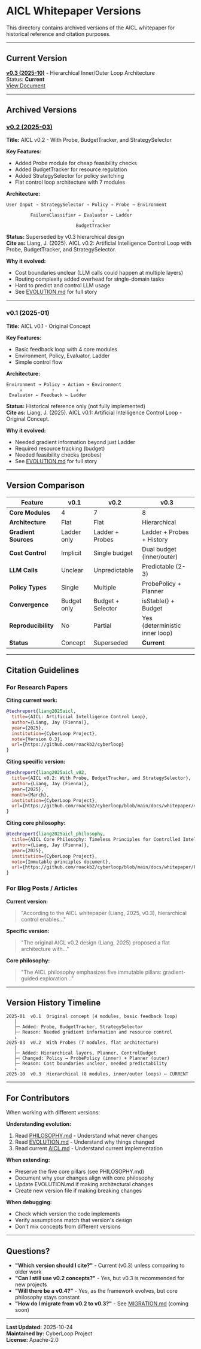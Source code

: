 # AICL Whitepaper Versions

This directory contains archived versions of the AICL whitepaper for historical reference and citation purposes.

---

## Current Version

**[v0.3 (2025-10)](../AICL.md)** - Hierarchical Inner/Outer Loop Architecture  
Status: **Current**  
[View Document](../AICL.md)

---

## Archived Versions

### [v0.2 (2025-03)](v0.2-with-probes.md)

**Title:** AICL v0.2 - With Probe, BudgetTracker, and StrategySelector

**Key Features:**
- Added Probe module for cheap feasibility checks
- Added BudgetTracker for resource regulation
- Added StrategySelector for policy switching
- Flat control loop architecture with 7 modules

**Architecture:**
```
User Input → StrategySelector → Policy → Probe → Environment
                ↓                  ↓         ↓
         FailureClassifier ← Evaluator ← Ladder
                                ↓
                          BudgetTracker
```

**Status:** Superseded by v0.3 hierarchical design  
**Cite as:** Liang, J. (2025). AICL v0.2: Artificial Intelligence Control Loop with Probe, BudgetTracker, and StrategySelector.

**Why it evolved:**
- Cost boundaries unclear (LLM calls could happen at multiple layers)
- Routing complexity added overhead for single-domain tasks
- Hard to predict and control LLM usage
- See [EVOLUTION.md](../EVOLUTION.md) for full story

---

### v0.1 (2025-01)

**Title:** AICL v0.1 - Original Concept

**Key Features:**
- Basic feedback loop with 4 core modules
- Environment, Policy, Evaluator, Ladder
- Simple control flow

**Architecture:**
```
Environment → Policy → Action → Environment
     ↓           ↑        ↓
 Evaluator ← Feedback ← Ladder
```

**Status:** Historical reference only (not fully implemented)  
**Cite as:** Liang, J. (2025). AICL v0.1: Artificial Intelligence Control Loop - Original Concept.

**Why it evolved:**
- Needed gradient information beyond just Ladder
- Required resource tracking (budget)
- Needed feasibility checks (probes)
- See [EVOLUTION.md](../EVOLUTION.md) for full story

---

## Version Comparison

| Feature | v0.1 | v0.2 | v0.3 |
|---------|------|------|------|
| **Core Modules** | 4 | 7 | 8 |
| **Architecture** | Flat | Flat | Hierarchical |
| **Gradient Sources** | Ladder only | Ladder + Probes | Ladder + Probes + History |
| **Cost Control** | Implicit | Single budget | Dual budget (inner/outer) |
| **LLM Calls** | Unclear | Unpredictable | Predictable (2-3) |
| **Policy Types** | Single | Multiple | ProbePolicy + Planner |
| **Convergence** | Budget only | Budget + Selector | isStable() + Budget |
| **Reproducibility** | No | Partial | Yes (deterministic inner loop) |
| **Status** | Concept | Superseded | **Current** |

---

## Citation Guidelines

### For Research Papers

**Citing current work:**
```bibtex
@techreport{liang2025aicl,
  title={AICL: Artificial Intelligence Control Loop},
  author={Liang, Jay (Fienna)},
  year={2025},
  institution={CyberLoop Project},
  note={Version 0.3},
  url={https://github.com/roackb2/cyberloop}
}
```

**Citing specific version:**
```bibtex
@techreport{liang2025aicl_v02,
  title={AICL v0.2: With Probe, BudgetTracker, and StrategySelector},
  author={Liang, Jay (Fienna)},
  year={2025},
  month={March},
  institution={CyberLoop Project},
  url={https://github.com/roackb2/cyberloop/blob/main/docs/whitepaper/versions/v0.2-with-probes.md}
}
```

**Citing core philosophy:**
```bibtex
@techreport{liang2025aicl_philosophy,
  title={AICL Core Philosophy: Timeless Principles for Controlled Intelligence},
  author={Liang, Jay (Fienna)},
  year={2025},
  institution={CyberLoop Project},
  note={Immutable principles document},
  url={https://github.com/roackb2/cyberloop/blob/main/docs/whitepaper/PHILOSOPHY.md}
}
```

### For Blog Posts / Articles

**Current version:**
> "According to the AICL whitepaper (Liang, 2025, v0.3), hierarchical control enables..."

**Specific version:**
> "The original AICL v0.2 design (Liang, 2025) proposed a flat architecture with..."

**Core philosophy:**
> "The AICL philosophy emphasizes five immutable pillars: gradient-guided exploration..."

---

## Version History Timeline

```
2025-01  v0.1  Original concept (4 modules, basic feedback loop)
   |
   ├─ Added: Probe, BudgetTracker, StrategySelector
   ├─ Reason: Needed gradient information and resource control
   ↓
2025-03  v0.2  With Probes (7 modules, flat architecture)
   |
   ├─ Added: Hierarchical layers, Planner, ControlBudget
   ├─ Changed: Policy → ProbePolicy (inner) + Planner (outer)
   ├─ Reason: Cost boundaries unclear, needed predictability
   ↓
2025-10  v0.3  Hierarchical (8 modules, inner/outer loops) ← CURRENT
```

---

## For Contributors

When working with different versions:

**Understanding evolution:**
1. Read [PHILOSOPHY.md](../PHILOSOPHY.md) - Understand what never changes
2. Read [EVOLUTION.md](../EVOLUTION.md) - Understand why things changed
3. Read current [AICL.md](../AICL.md) - Understand current implementation

**When extending:**
- Preserve the five core pillars (see PHILOSOPHY.md)
- Document why your changes align with core philosophy
- Update EVOLUTION.md if making architectural changes
- Create new version file if making breaking changes

**When debugging:**
- Check which version the code implements
- Verify assumptions match that version's design
- Don't mix concepts from different versions

---

## Questions?

- **"Which version should I cite?"** - Current (v0.3) unless comparing to older work
- **"Can I still use v0.2 concepts?"** - Yes, but v0.3 is recommended for new projects
- **"Will there be a v0.4?"** - Yes, as the framework evolves, but core philosophy stays constant
- **"How do I migrate from v0.2 to v0.3?"** - See [MIGRATION.md](../MIGRATION.md) (coming soon)

---

**Last Updated:** 2025-10-24  
**Maintained by:** CyberLoop Project  
**License:** Apache-2.0
